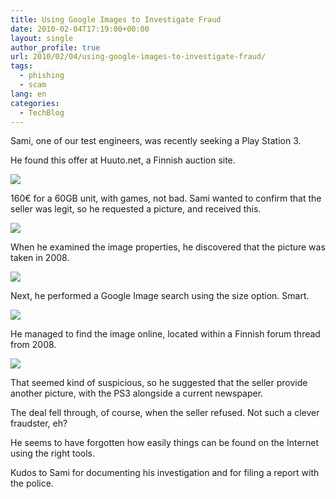 ```yaml
---
title: Using Google Images to Investigate Fraud
date: 2010-02-04T17:19:00+00:00
layout: single
author_profile: true
url: 2010/02/04/using-google-images-to-investigate-fraud/
tags:
  - phishing
  - scam
lang: en
categories: 
  - TechBlog
---
```

Sami, one of our test engineers, was recently seeking a Play Station 3.

He found this offer at Huuto.net, a Finnish auction site.

[![](http://1.bp.blogspot.com/_vaUVXcmC3OI/S2r48jKKr_I/AAAAAAAAAyo/KkHCSGW2FTs/s640/ps3_auction_1.png)](http://1.bp.blogspot.com/_vaUVXcmC3OI/S2r48jKKr_I/AAAAAAAAAyo/KkHCSGW2FTs/s1600-h/ps3_auction_1.png)

160€ for a 60GB unit, with games, not bad. Sami wanted to confirm that the seller was legit, so he requested a picture, and received this.

[![](http://3.bp.blogspot.com/_vaUVXcmC3OI/S2r4-B7-m9I/AAAAAAAAAyw/hN4l5key5ug/s320/ps3_auction_2.png)](http://3.bp.blogspot.com/_vaUVXcmC3OI/S2r4-B7-m9I/AAAAAAAAAyw/hN4l5key5ug/s1600-h/ps3_auction_2.png)

When he examined the image properties, he discovered that the picture was taken in 2008.

[![](http://2.bp.blogspot.com/_vaUVXcmC3OI/S2r5AWbY8tI/AAAAAAAAAy4/1qp7oV-8vUw/s640/ps3_auction_3.png)](http://2.bp.blogspot.com/_vaUVXcmC3OI/S2r5AWbY8tI/AAAAAAAAAy4/1qp7oV-8vUw/s1600-h/ps3_auction_3.png)

Next, he performed a Google Image search using the size option. Smart.

[![](http://1.bp.blogspot.com/_vaUVXcmC3OI/S2r5G169KpI/AAAAAAAAAzA/KR13x-edUPY/s640/ps3_auction_4.png)](http://1.bp.blogspot.com/_vaUVXcmC3OI/S2r5G169KpI/AAAAAAAAAzA/KR13x-edUPY/s1600-h/ps3_auction_4.png)

He managed to find the image online, located within a Finnish forum thread from 2008.

[![](http://3.bp.blogspot.com/_vaUVXcmC3OI/S2r5JehdwwI/AAAAAAAAAzI/Vo0u6fcWxEs/s640/ps3_auction_5.png)](http://3.bp.blogspot.com/_vaUVXcmC3OI/S2r5JehdwwI/AAAAAAAAAzI/Vo0u6fcWxEs/s1600-h/ps3_auction_5.png)

That seemed kind of suspicious, so he suggested that the seller provide another picture, with the PS3 alongside a current newspaper.

The deal fell through, of course, when the seller refused. Not such a clever fraudster, eh?

He seems to have forgotten how easily things can be found on the Internet using the right tools.

Kudos to Sami for documenting his investigation and for filing a report with the police.